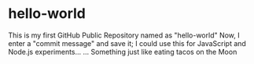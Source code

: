 # hello-world
This is my first GitHub Public Repository named as "hello-world"
Now, I enter a "commit message" and save it; I could use this for JavaScript and Node.js experiments...
... Something just like eating tacos on the Moon
